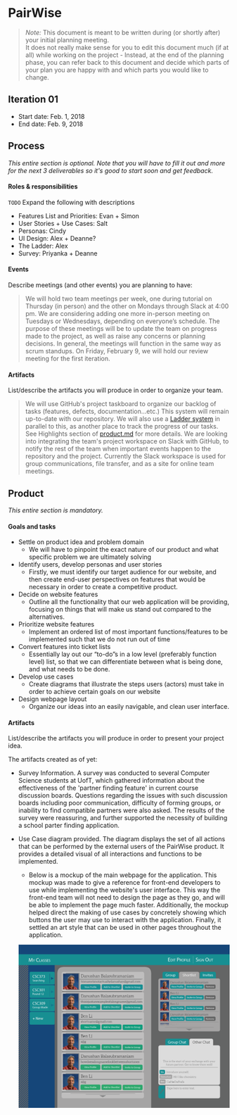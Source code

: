 # PairWise

 > _Note:_ This document is meant to be written during (or shortly after) your initial planning meeting.     
 > It does not really make sense for you to edit this document much (if at all) while working on the project - Instead, at the end of the planning phase, you can refer back to this document and decide which parts of your plan you are happy with and which parts you would like to change.


## Iteration 01

 * Start date: Feb. 1, 2018
 * End date: Feb. 9, 2018

## Process

_This entire section is optional. Note that you will have to fill it out and more for the next 3 deliverables so it's good to start soon and get feedback._

#### Roles & responsibilities

  `TODO` Expand the following with descriptions

  * Features List and Priorities: Evan + Simon
  * User Stories + Use Cases: Salt
  * Personas: Cindy
  * UI Design: Alex + Deanne?
  * The Ladder: Alex
  * Survey: Priyanka + Deanne

#### Events

Describe meetings (and other events) you are planning to have:

  > We will hold two team meetings per week, one during tutorial on Thursday (in person) and the other on Mondays through Slack at 4:00 pm. We are considering adding one more in-person meeting on Tuesdays or Wednesdays, depending on everyone’s schedule. The purpose of these meetings will be to update the team on progress made to the project, as well as raise any concerns or planning decisions. In general, the meetings will function in the same way as scrum standups.
  > On Friday, February 9, we will hold our review meeting for the first iteration.

#### Artifacts

List/describe the artifacts you will produce in order to organize your team.       

  > We will use GitHub's project taskboard to organize our backlog of tasks (features, defects, documentation...etc.) This system will remain up-to-date with our repository. We will also use a [Ladder system](https://docs.google.com/document/d/1QSICkmNKqWTZWZ_YjbdnL1I6kxU0awre4iaVYLc47ds) in parallel to this, as another place to track the progress of our tasks. See Highlights section of [product.md](./product.md) for more details.
  > We are looking into integrating the team's project workspace on Slack with GitHub, to notify the rest of the team when important events happen to the repository and the project. Currently the Slack workspace is used for group communications, file transfer, and as a site for online team meetings.

## Product

_This entire section is mandatory._

#### Goals and tasks
  * Settle on product idea and problem domain
    * We will have to pinpoint the exact nature of our product and what specific problem we are ultimately solving
  * Identify users, develop personas and user stories
	* Firstly, we must identify our target audience for our website, and then create end-user perspectives on features that would be necessary in order to create a competitive product.
  * Decide on website features
	* Outline all the functionality that our web application will be providing, focusing on things that will make us stand out compared to the alternatives.
  * Prioritize website features
	* Implement an ordered list of most important functions/features to be implemented such that we do not run out of time
  * Convert features into ticket lists
	* Essentially lay out our “to-do”s in a low level (preferably function level) list, so that we can differentiate between what is being done, and what needs to be done.
  * Develop use cases
	* Create diagrams that illustrate the steps users (actors) must take in order to achieve certain goals on our website
  * Design webpage layout
	* Organize our ideas into an easily navigable, and clean user interface. 

#### Artifacts

List/describe the artifacts you will produce in order to present your project idea.

The artifacts created as of yet:

* Survey Information. A survey was conducted to several Computer Science students at UofT, which gathered information about the effectiveness of the 'partner finding feature' in current course discussion boards. Questions regarding the issues with such discussion boards including poor communication, difficulty of forming groups, or inability to find compatible partners were also asked. The results of the survey were reassuring, and further supported the necessity of building a school parter finding application. 

* Use Case diagram provided. The diagram displays the set of all actions that can be performed by the external users of the PairWise product. It provides a detailed visual of all interactions and functions to be implemented.
 
  * Below is a mockup of the main webpage for the application. This mockup was made to give a reference for front-end developers to use while implementing the website's user interface. This way the front-end team will not need to design the page as they go, and will be able to implement the page much faster. Additionally, the mockup helped direct the making of use cases by concretely showing which buttons the user may use to interact with the application. Finally, it settled an art style that can be used in other pages throughout the application.
   
  ![main webpage mockup](../img_src/PairWise_Main_Webpage_Mockup.png)